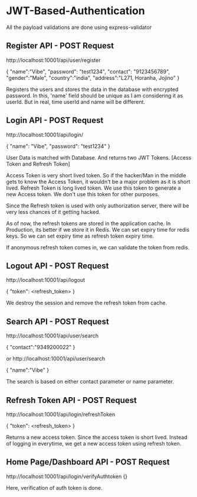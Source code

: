 # JWT-Based-Authentication

All the payload validations are done using express-validator

## Register API - POST Request
http://localhost:10001/api/user/register

{
    "name":"Vibe",
    "password": "test1234",
    "contact": "9123456789",
    "gender":"Male",
    "country":"india",
    "address":"L271, Horanha, Jojino"
}

Registers the users and stores the data in the database with encrypted password.
In this, 'name' field should be unique as I am considering it as userId. But in real, time userId and name will be different.

## Login API - POST Request
http://localhost:10001/api/login/

{
    "name": "Vibe",
    "password": "test1234"
}

User Data is matched with Database. And returns two JWT Tokens. [Access Token and Refresh Token]

Access Token is very short lived token. So if the hacker/Man in the middle gets to know the Access Token, it wouldn't be a major problem as it is short lived.
Refresh Token is long lived token. We use this token to generate a new Access token. We don't use this token for other purposes. 

Since the Refresh token is used with only authorization server, there will be very less chances of it getting hacked.

As of now, the refresh tokens are stored in the application cache. In Production, its better if we store it in Redis.
We can set expiry time for redis keys. So we can set expiry time as refresh token expiry time.

If anonymous refresh token comes in, we can validate the token from redis.

## Logout API - POST Request
http://localhost:10001/api/logout

{
    "token": <refresh_token>
}

We destroy the session and remove the refresh token from cache.

## Search API - POST Request
http://localhost:10001/api/user/search

{
    "contact":"9349200022"
}

or
http://localhost:10001/api/user/search

{
    "name":"Vibe"
}

The search is based on either contact parameter or name parameter.

## Refresh Token API - POST Request
http://localhost:10001/api/login/refreshToken

{
    "token": <refresh_token>
}

Returns a new access token.
Since the access token is short lived. Instead of logging in everytime, we get a new access token using refresh token.

## Home Page/Dashboard API - POST Request
http://localhost:10001/api/login/verifyAuthtoken
{}

Here, verification of auth token is done.

